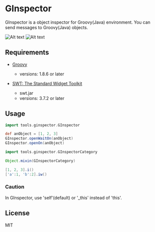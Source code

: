 GInspector
==========

GInspector is a object inspector for Groovy(Java) environment.
You can send messages to Groovy(Java) objects.

![Alt text](./GInspector/blob/master/screenshot01.png?raw=true)
![Alt text](./GInspector/blob/master/screenshot02.png?raw=true)

## Requirements

* [Groovy](http://groovy.codehaus.org/)
  - versions: 1.8.6 or later

* [SWT: The Standard Widget Toolkit](http://www.eclipse.org/swt/)
  - swt.jar
  - versions: 3.7.2 or later

## Usage
```groovy
import tools.ginspector.GInspector

def anObject = [1, 2, 3]
GInspector.openWaitOn(anObject)
GInspector.openOn(anObject)
```

```groovy
import tools.ginspector.GInspectorCategory

Object.mixin(GInspectorCategory)

[1, 2, 3].i()
['a':1, 'b':2].iw()
```

### Caution
In GInspector, use 'self'(default) or '_this' instead of 'this'.



## License
MIT
